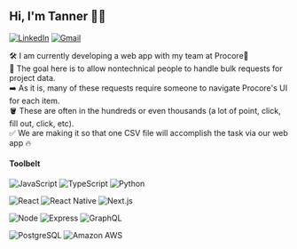 ## Hi, I'm Tanner 👋🏼

<a href="https://www.linkedin.com/in/tannerschmutte"><img src="https://img.shields.io/badge/-LinkedIn-0A66C2?&style=flat-square&logo=LinkedIn&logoColor=white" alt="LinkedIn" /></a>
<a href="mailto:tannerschmutte@gmail.com?subject=GitHub"><img src="https://img.shields.io/badge/Gmail-%23D14836.svg?&style=flat-square&logo=gmail&logoColor=white" alt="Gmail"/></a>

🛠 I am currently developing a web app with my team at Procore👷<br>
🥅 The goal here is to allow nontechnical people to handle bulk requests for project data.<br>
➡️ As it is, many of these requests require someone to navigate Procore's UI for each item.<br>
🪣 These are often in the hundreds or even thousands (a lot of point, click, fill out, click, etc).<br>
✅ We are making it so that one CSV file will accomplish the task via our web app 🔥

#### Toolbelt

<img alt="JavaScript" src="https://img.shields.io/badge/JavaScript-F7DF1E?style=flat-square&logo=JavaScript&logoColor=black" /> <img alt="TypeScript" src="https://img.shields.io/badge/TypeScript-007acc?style=flat-square&logo=TypeScript&logoColor=white" /> <img alt="Python" src="https://img.shields.io/badge/Python-3776AB?style=flat-square&logo=Python&logoColor=white" />

<img alt="React" src="https://img.shields.io/badge/React-61DAFB?style=flat-square&logo=react&logoColor=black" /> <img alt="React Native" src="https://img.shields.io/badge/React Native-black?style=flat-square&logo=react&logoColor=61DAFB" /> <img alt="Next.js" src="https://img.shields.io/badge/NEXT.js-000000?style=flat-square&logo=nextdotjs&logoColor=white" />

<img alt="Node" src="https://img.shields.io/badge/Node.js-339933?style=flat-square&logo=Node.js&logoColor=white" /> <img alt="Express" src="https://img.shields.io/badge/GraphQL-E434AA?style=flat-square&logo=GraphQL&logoColor=white" /> <img alt="GraphQL" src="https://img.shields.io/badge/Express-000000?style=flat-square&logo=Express&logoColor=white" />

<img alt="PostgreSQL" src="https://img.shields.io/badge/PostgreSQL-336791?style=flat-square&logo=PostgreSQL&logoColor=white" /> <img alt="Amazon AWS" src="https://img.shields.io/badge/AWS-232F3E?style=flat-square&logo=Amazon%20AWS&logoColor=white" />
